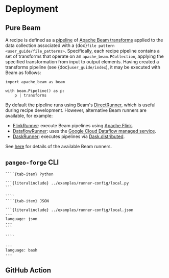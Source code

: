 # Deployment

## Pure Beam

A recipe is defined as a [pipeline](https://beam.apache.org/documentation/programming-guide/#creating-a-pipeline) of [Apache Beam transforms](https://beam.apache.org/documentation/programming-guide/#transforms) applied to the data collection associated with a {doc}`file pattern <user_guide/file_patterns>`. Specifically, each recipe pipeline contains a set of transforms that operate on an `apache_beam.PCollection`, applying the specified transformation from input to output elements. Having created a transforms pipeline (see {doc}`user_guide/index`), it may be executed with Beam as follows:

```{code-block} python
import apache_beam as beam

with beam.Pipeline() as p:
    p | transforms
```

By default the pipeline runs using Beam's [DirectRunner](https://beam.apache.org/documentation/runners/direct/), which is useful during recipe development. However, alternative Beam runners are available, for example:
* [FlinkRunner](https://beam.apache.org/documentation/runners/flink/): execute Beam pipelines using [Apache Flink](https://flink.apache.org/).
* [DataflowRunner](https://beam.apache.org/documentation/runners/dataflow/): uses the [Google Cloud Dataflow managed service](https://cloud.google.com/dataflow/service/dataflow-service-desc).
* [DaskRunner](https://beam.apache.org/releases/pydoc/current/apache_beam.runners.dask.dask_runner.html): executes pipelines via [Dask.distributed](https://distributed.dask.org/en/stable/).

See [here](https://beam.apache.org/documentation/#runners) for details of the available Beam runners.

## `pangeo-forge` CLI

`````{tab-set}
````{tab-item} Python

```{literalinclude} ../examples/runner-config/local.py
```

````
````{tab-item} JSON

```{literalinclude} ../examples/runner-config/local.json
---
language: json
---
```

````
`````

```{literalinclude} ../examples/runner-commands/bake.sh
---
language: bash
---
```

## GitHub Action
